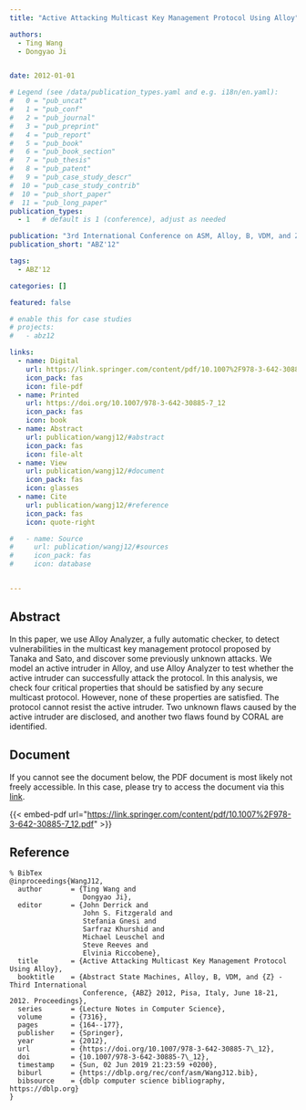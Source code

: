 ```yaml
---
title: "Active Attacking Multicast Key Management Protocol Using Alloy"

authors:
  - Ting Wang
  - Dongyao Ji


date: 2012-01-01

# Legend (see /data/publication_types.yaml and e.g. i18n/en.yaml): 
#   0 = "pub_uncat"
#   1 = "pub_conf"
#   2 = "pub_journal"
#   3 = "pub_preprint"
#   4 = "pub_report"
#   5 = "pub_book"
#   6 = "pub_book_section"
#   7 = "pub_thesis"
#   8 = "pub_patent"
#   9 = "pub_case_study_descr"
#  10 = "pub_case_study_contrib"
#  10 = "pub_short_paper"
#  11 = "pub_long_paper"
publication_types:
  - 1   # default is 1 (conference), adjust as needed

publication: "3rd International Conference on ASM, Alloy, B, VDM, and Z (ABZ'12)"
publication_short: "ABZ'12"

tags:
  - ABZ'12

categories: []

featured: false

# enable this for case studies
# projects:
#   - abz12

links:
  - name: Digital
    url: https://link.springer.com/content/pdf/10.1007%2F978-3-642-30885-7_12.pdf
    icon_pack: fas
    icon: file-pdf
  - name: Printed
    url: https://doi.org/10.1007/978-3-642-30885-7_12
    icon_pack: fas
    icon: book
  - name: Abstract
    url: publication/wangj12/#abstract
    icon_pack: fas
    icon: file-alt
  - name: View
    url: publication/wangj12/#document
    icon_pack: fas
    icon: glasses
  - name: Cite
    url: publication/wangj12/#reference
    icon_pack: fas
    icon: quote-right

#   - name: Source
#     url: publication/wangj12/#sources
#     icon_pack: fas
#     icon: database


---
```


## Abstract

In this paper, we use Alloy Analyzer, a fully automatic checker, to detect vulnerabilities in the multicast key management protocol proposed by Tanaka and Sato, and discover some previously unknown attacks. We model an active intruder in Alloy, and use Alloy Analyzer to test whether the active intruder can successfully attack the protocol. In this analysis, we check four critical properties that should be satisfied by any secure multicast protocol. However, none of these properties are satisfied. The protocol cannot resist the active intruder. Two unknown flaws caused by the active intruder are disclosed, and another two flaws found by CORAL are identified.

## Document

If you cannot see the document below, the PDF document is most likely not freely accessible. In this case, please try to access the document via this <a href="https://link.springer.com/content/pdf/10.1007%2F978-3-642-30885-7_12.pdf">link</a>.

{{< embed-pdf url="https://link.springer.com/content/pdf/10.1007%2F978-3-642-30885-7_12.pdf" >}}

## Reference

```
% BibTex
@inproceedings{WangJ12,
  author       = {Ting Wang and
                  Dongyao Ji},
  editor       = {John Derrick and
                  John S. Fitzgerald and
                  Stefania Gnesi and
                  Sarfraz Khurshid and
                  Michael Leuschel and
                  Steve Reeves and
                  Elvinia Riccobene},
  title        = {Active Attacking Multicast Key Management Protocol Using Alloy},
  booktitle    = {Abstract State Machines, Alloy, B, VDM, and {Z} - Third International
                  Conference, {ABZ} 2012, Pisa, Italy, June 18-21, 2012. Proceedings},
  series       = {Lecture Notes in Computer Science},
  volume       = {7316},
  pages        = {164--177},
  publisher    = {Springer},
  year         = {2012},
  url          = {https://doi.org/10.1007/978-3-642-30885-7\_12},
  doi          = {10.1007/978-3-642-30885-7\_12},
  timestamp    = {Sun, 02 Jun 2019 21:23:59 +0200},
  biburl       = {https://dblp.org/rec/conf/asm/WangJ12.bib},
  bibsource    = {dblp computer science bibliography, https://dblp.org}
}


```

<!-- # add information for case study papers (if available)
## Sources

- **Used formal method:**
  [ASM](/method/asm)
- **Resources and tools:**
  Asmeta

For more information, please contact the <a href ="mailto:silvia.bonfanti@unibg.it;arcaini@nii.ac.jp;angelo.gargantini@unibg.it;scandurra@unibg.it;elvinia.riccobene@unimi.it">authors</a>-->

